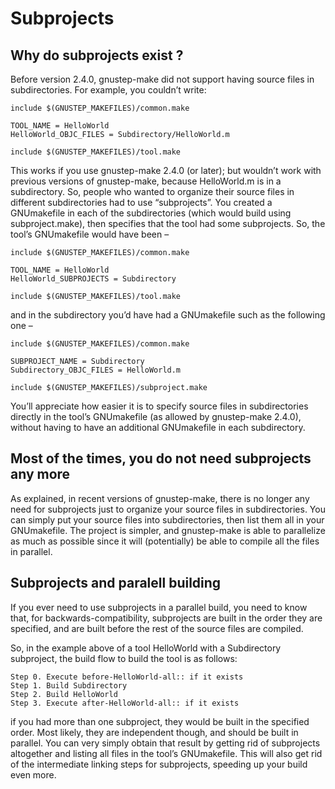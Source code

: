 Subprojects
===========

Why do subprojects exist ?
--------------------------

Before version 2.4.0, gnustep-make did not support having source files in subdirectories. For example, you couldn’t write:

    include $(GNUSTEP_MAKEFILES)/common.make

    TOOL_NAME = HelloWorld
    HelloWorld_OBJC_FILES = Subdirectory/HelloWorld.m

    include $(GNUSTEP_MAKEFILES)/tool.make

This works if you use gnustep-make 2.4.0 (or later); but wouldn’t work with previous versions of gnustep-make, because HelloWorld.m is in a subdirectory. So, people who wanted to organize their source files in different subdirectories had to use “subprojects”. You created a GNUmakefile in each of the subdirectories (which would build using subproject.make), then specifies that the tool had some subprojects. So, the tool’s GNUmakefile would have been –

    include $(GNUSTEP_MAKEFILES)/common.make

    TOOL_NAME = HelloWorld
    HelloWorld_SUBPROJECTS = Subdirectory

    include $(GNUSTEP_MAKEFILES)/tool.make

and in the subdirectory you’d have had a GNUmakefile such as the following one –

    include $(GNUSTEP_MAKEFILES)/common.make

    SUBPROJECT_NAME = Subdirectory
    Subdirectory_OBJC_FILES = HelloWorld.m

    include $(GNUSTEP_MAKEFILES)/subproject.make

You’ll appreciate how easier it is to specify source files in subdirectories directly in the tool’s GNUmakefile (as allowed by gnustep-make 2.4.0), without having to have an additional GNUmakefile in each subdirectory.

Most of the times, you do not need subprojects any more
-------------------------------------------------------

As explained, in recent versions of gnustep-make, there is no longer any need for subprojects just to organize your source files in subdirectories. You can simply put your source files into subdirectories, then list them all in your GNUmakefile. The project is simpler, and gnustep-make is able to parallelize as much as possible since it will (potentially) be able to compile all the files in parallel.

Subprojects and paralell building
---------------------------------

If you ever need to use subprojects in a parallel build, you need to know that, for backwards-compatibility, subprojects are built in the order they are specified, and are built before the rest of the source files are compiled.

So, in the example above of a tool HelloWorld with a Subdirectory subproject, the build flow to build the tool is as follows:

    Step 0. Execute before-HelloWorld-all:: if it exists
    Step 1. Build Subdirectory
    Step 2. Build HelloWorld
    Step 3. Execute after-HelloWorld-all:: if it exists

if you had more than one subproject, they would be built in the specified order. Most likely, they are independent though, and should be built in parallel. You can very simply obtain that result by getting rid of subprojects altogether and listing all files in the tool’s GNUmakefile. This will also get rid of the intermediate linking steps for subprojects, speeding up your build even more.